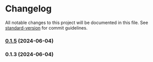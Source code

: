 # Changelog

All notable changes to this project will be documented in this file. See [standard-version](https://github.com/conventional-changelog/standard-version) for commit guidelines.

### [0.1.5](https://github.com/abraham-ukachi/ab-nextjs-animations/compare/v0.1.4...v0.1.5) (2024-06-04)

### 0.1.3 (2024-06-04)
